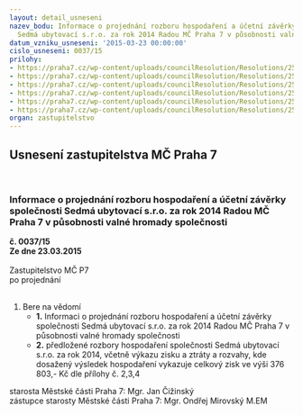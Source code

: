 ```yaml
---
layout: detail_usneseni
nazev_bodu: Informace o projednání rozboru hospodaření a účetní závěrky společnosti
  Sedmá ubytovací s.r.o. za rok 2014 Radou MČ Praha 7 v působnosti valné hromady společnosti
datum_vzniku_usneseni: '2015-03-23 00:00:00'
cislo_usneseni: 0037/15
prilohy:
- https://praha7.cz/wp-content/uploads/councilResolution/Resolutions/25558/2-15-priloha_01_7ur2014.pdf
- https://praha7.cz/wp-content/uploads/councilResolution/Resolutions/25558/2-15-priloha_02_7ur2014.pdf
- https://praha7.cz/wp-content/uploads/councilResolution/Resolutions/25558/2-15-priloha_03_7ur2014.pdf
- https://praha7.cz/wp-content/uploads/councilResolution/Resolutions/25558/2-15-priloha_04_7ur2014.pdf
- https://praha7.cz/wp-content/uploads/councilResolution/Resolutions/25558/2-15-z%c3%a1pis_FV-16_3_.pdf
- https://praha7.cz/wp-content/uploads/councilResolution/Resolutions/25558/2-15-priloha_06_7ur2014.doc
organ: zastupitelstvo
---
```

<div id="ucUsn_pList" class="usn">
	<span><h2>Usnesení zastupitelstva MČ Praha 7 </h2>
<br></span><div class="standBody">
<span><h3>Informace o projednání rozboru hospodaření a účetní závěrky společnosti Sedmá ubytovací s.r.o. za rok 2014 Radou MČ Praha 7 v působnosti valné hromady společnosti</h3></span><div class="center">
		<strong>č. 0037/15</strong><br>
	</div>
<div class="center">
		<strong>Ze dne 23.03.2015</strong><br><br>
	</div>Zastupitelstvo MČ P7<br> po projednání<br><br><ol><li>Bere na vědomí<ul>
<li>
<strong>1.</strong> Informaci o projednání rozboru hospodaření a účetní závěrky společnosti Sedmá ubytovací s.r.o. za rok 2014 Radou MČ Praha 7 v působnosti valné hromady společnosti</li>
<li>
<strong>2.</strong> předložené rozbory hospodaření společnosti Sedmá ubytovací s.r.o. za rok 2014, včetně výkazu zisku a ztráty a rozvahy, kde dosažený výsledek hospodaření vykazuje celkový zisk ve výši 376 803,- Kč dle přílohy č. 2,3,4</li>
</ul>
</li></ol>starosta Městské části Praha 7: Mgr. Jan Čižinský<br>zástupce starosty Městské části Praha 7: Mgr. Ondřej Mirovský M.EM
</div>
</div>
